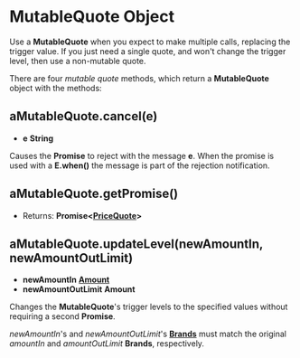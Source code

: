 # MutableQuote Object

Use a **MutableQuote** when you expect to make multiple calls, replacing the trigger
value. If you just need a single quote, and won't change the trigger level, then use
a non-mutable quote.

There are four *mutable quote* methods, which return a **MutableQuote** object with the methods:

## aMutableQuote.cancel(e)
- **e** **String**

Causes the **Promise** to reject with the message **e**. 
When the promise is used with a **E.when()** the message is part of the rejection notification. 

## aMutableQuote.getPromise()
- Returns: **Promise&lt;[PriceQuote](./zoe-data-types.md#pricequote)>**

## aMutableQuote.updateLevel(newAmountIn, newAmountOutLimit)
- **newAmountIn** **[Amount](/reference/ertp-api/ertp-data-types.md#amount)**
- **newAmountOutLimit** **Amount**

Changes the **MutableQuote**'s trigger levels to the specified values without requiring a second **Promise**.

*newAmountIn*'s and *newAmountOutLimit*'s **[Brands](/reference/ertp-api/brand.md)** must match the original 
*amountIn* and *amountOutLimit* **Brands**, respectively. 

